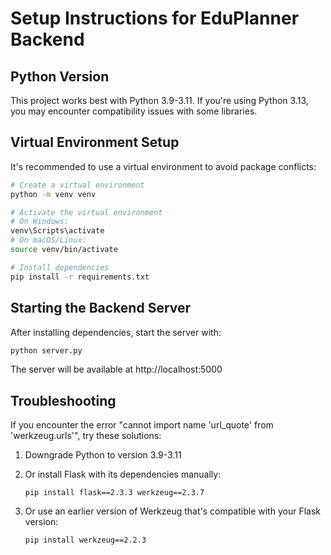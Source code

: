 # Setup Instructions for EduPlanner Backend

## Python Version
This project works best with Python 3.9-3.11. If you're using Python 3.13, you may encounter compatibility issues with some libraries.

## Virtual Environment Setup
It's recommended to use a virtual environment to avoid package conflicts:

```bash
# Create a virtual environment
python -m venv venv

# Activate the virtual environment
# On Windows:
venv\Scripts\activate
# On macOS/Linux:
source venv/bin/activate

# Install dependencies
pip install -r requirements.txt
```

## Starting the Backend Server
After installing dependencies, start the server with:

```bash
python server.py
```

The server will be available at http://localhost:5000

## Troubleshooting

If you encounter the error "cannot import name 'url_quote' from 'werkzeug.urls'", try these solutions:

1. Downgrade Python to version 3.9-3.11
2. Or install Flask with its dependencies manually:
   ```
   pip install flask==2.3.3 werkzeug==2.3.7
   ```

3. Or use an earlier version of Werkzeug that's compatible with your Flask version:
   ```
   pip install werkzeug==2.2.3
   ```
